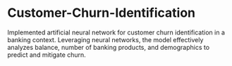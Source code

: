 # Customer-Churn-Identification
Implemented artificial neural network for customer churn identification in a banking context. Leveraging neural networks, the model effectively analyzes balance, number of banking products, and demographics to predict and mitigate churn.
